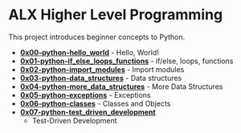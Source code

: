 # ALX Higher Level Programming

This project introduces beginner concepts to Python.

* **[0x00-python-hello_world](./0x00-python-hello_world)** - Hello, World!
* **[0x01-python-if_else_loops_functions](./0x01-python-if_else_loops_functions)** - if/else, loops, functions
* **[0x02-python-import_modules](./0x02-python-import_modules)** - Import modules
* **[0x03-python-data_structures](./0x03-python-data_structures)** - Data structures
* **[0x04-python-more_data_structures](./0x04-python-more_data_structures)** - More Data Structures
* **[0x05-python-exceptions](./0x05-python-exceptions/)** - Exceptions
* **[0x06-python-classes](./0x06-python-classes)** - Classes and Objects
* **[0x07-python-test_driven_development](./0x07-python-test_driven_development)**
  - Test-Driven Development
